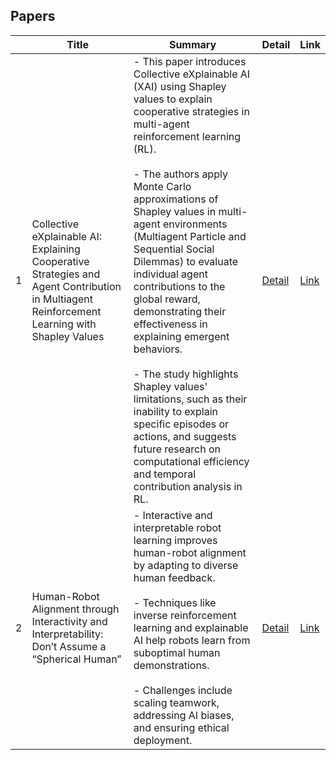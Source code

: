 ## Papers
||Title|Summary|Detail|Link|
|-|---|---|---|---|
|1|Collective eXplainable AI: Explaining Cooperative Strategies and Agent Contribution in Multiagent Reinforcement Learning with Shapley Values|- This paper introduces Collective eXplainable AI (XAI) using Shapley values to explain cooperative strategies in multi-agent reinforcement learning (RL). <br> <br>- The authors apply Monte Carlo approximations of Shapley values in multi-agent environments (Multiagent Particle and Sequential Social Dilemmas) to evaluate individual agent contributions to the global reward, demonstrating their effectiveness in explaining emergent behaviors.<br><br>- The study highlights Shapley values' limitations, such as their inability to explain specific episodes or actions, and suggests future research on computational efficiency and temporal contribution analysis in RL. |[Detail]()|[Link](https://www.semanticscholar.org/paper/Collective-eXplainable-AI%3A-Explaining-Cooperative-Heuillet-Couthouis/dd5c6cf926a257cf8d74506f08c5797f902bf863?utm_source=direct_link)|
|2|Human-Robot Alignment through Interactivity and Interpretability: Don’t Assume a “Spherical Human”|- Interactive and interpretable robot learning improves human-robot alignment by adapting to diverse human feedback.<br> <br>- Techniques like inverse reinforcement learning and explainable AI help robots learn from suboptimal human demonstrations. <br> <br>- Challenges include scaling teamwork, addressing AI biases, and ensuring ethical deployment. |[Detail]()| [Link](https://www.ijcai.org/proceedings/2024/976)|